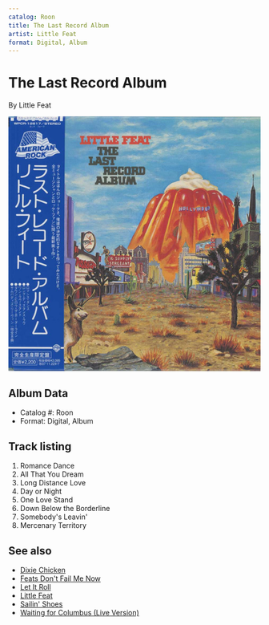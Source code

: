 ```yaml
---
catalog: Roon
title: The Last Record Album
artist: Little Feat
format: Digital, Album
---
```


# The Last Record Album

By Little Feat

![](../../assets/albumcovers/Little_Feat-The_Last_Record_Album.png)

## Album Data

- Catalog #: Roon
- Format: Digital, Album


## Track listing


1. Romance Dance
2. All That You Dream
3. Long Distance Love
4. Day or Night
5. One Love Stand
6. Down Below the Borderline
7. Somebody's Leavin'
8. Mercenary Territory


## See also

- [Dixie Chicken](Dixie_Chicken.md)
- [Feats Don't Fail Me Now](Feats_Dont_Fail_Me_Now.md)
- [Let It Roll](Let_It_Roll.md)
- [Little Feat](Little_Feat.md)
- [Sailin' Shoes](Sailin_Shoes.md)
- [Waiting for Columbus (Live Version)](Waiting_for_Columbus_Live_Version.md)
